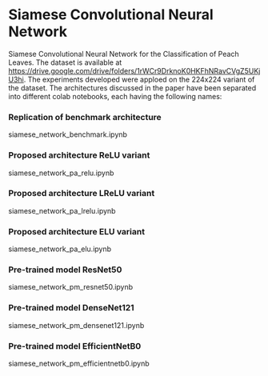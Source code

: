 # Siamese Convolutional Neural Network

Siamese Convolutional Neural Network for the Classification  of Peach Leaves. The dataset is available at https://drive.google.com/drive/folders/1rWCr9DrknoK0HKFhNRavCVgZ5UKjU3hi. The experiments developed were
apploed on the 224x224 variant of the dataset. The architectures discussed in the paper have been 
separated into different colab notebooks, each having the following names:

### Replication of benchmark architecture
siamese_network_benchmark.ipynb

### Proposed architecture ReLU variant
siamese_network_pa_relu.ipynb

### Proposed architecture LReLU variant
siamese_network_pa_lrelu.ipynb

### Proposed architecture ELU variant
siamese_network_pa_elu.ipynb

### Pre-trained model ResNet50 
siamese_network_pm_resnet50.ipynb

### Pre-trained model DenseNet121 
siamese_network_pm_densenet121.ipynb

### Pre-trained model EfficientNetB0 
siamese_network_pm_efficientnetb0.ipynb
